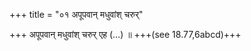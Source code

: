 +++
title = "०१ अपूपवान् मधुवांश् चरुर्"

+++
अपूपवान् मधुवांश् चरुर् एह (…) ॥ +++(see 18.77,6abcd)+++